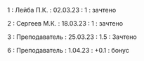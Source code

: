1 : Лейба П.К. : 02.03.23 : 1 : зачтено

2 : Сергеев М.К. : 18.03.23 : 1 : зачтено

3 : Преподаватель : 25.03.23 : 1.5 : Зачтено

6 : Преподаватель : 1.04.23 : +0.1 : бонус

